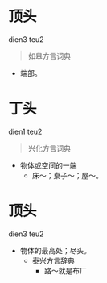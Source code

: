 # 顶头
dien3 teu2
> 如皋方言词典
- 端部。

# 丁头
dien1 teu2
> 兴化方言词典
- 物体或空间的一端
  - 床～；桌子～；屋～。

# 顶头
dien3 teu2
+ 物体的最高处；尽头。
  * 泰兴方言辞典
    - 路～就是布厂
